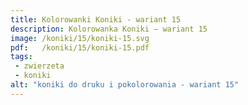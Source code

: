 ```yaml
---
title: Kolorowanki Koniki - wariant 15
description: Kolorowanka Koniki – wariant 15
image: /koniki/15/koniki-15.svg
pdf:   /koniki/15/koniki-15.pdf
tags:
 - zwierzeta
 - koniki
alt: "koniki do druku i pokolorowania - wariant 15"
---
```


